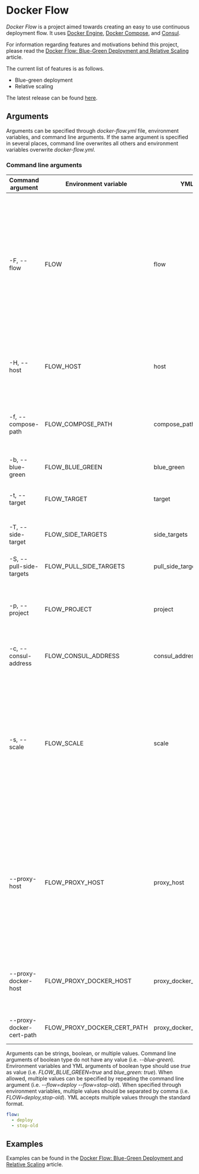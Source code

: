 Docker Flow
===========

*Docker Flow* is a project aimed towards creating an easy to use continuous deployment flow. It uses [Docker Engine](https://www.docker.com/products/docker-engine), [Docker Compose](https://www.docker.com/products/docker-compose), and [Consul](https://www.consul.io/).

For information regarding features and motivations behind this project, please read the [Docker Flow: Blue-Green Deployment and Relative Scaling](http://technologyconversations.com/2016/03/07/docker-flow-blue-green-deployment-and-relative-scaling/) article.

The current list of features is as follows.

* Blue-green deployment
* Relative scaling

The latest release can be found [here](https://github.com/vfarcic/docker-flow/releases/latest).

Arguments
---------

Arguments can be specified through *docker-flow.yml* file, environment variables, and command line arguments. If the same argument is specified in several places, command line overwrites all others and environment variables overwrite *docker-flow.yml*.

### Command line arguments

|Command argument        |Environment variable       |YML                   |Description|
|------------------------|---------------------------|----------------------|-----------|
|-F, --flow              |FLOW                       |flow                  |The actions that should be performed as the flow. (**multi**)<br>**deploy**: Deploys a new release<br>**scale**: Scales currently running release<br>**stop-old**: Stops the old release<br>**proxy**: Reconfigures the proxy<br>(**default**: [deploy])|
|-H, --host              |FLOW_HOST                  |host                  |Docker daemon socket to connect to. If not specified, DOCKER_HOST environment variable will be used instead.|
|-f, --compose-path      |FLOW_COMPOSE_PATH          |compose_path          |Path to the Docker Compose configuration file. (**default**: docker-compose.yml)|
|-b, --blue-green        |FLOW_BLUE_GREEN            |blue_green            |Perform blue-green deployment. (**bool**)|
|-t, --target            |FLOW_TARGET                |target                |Docker Compose target. (**required**)|
|-T, --side-target       |FLOW_SIDE_TARGETS          |side_targets          |Side or auxiliary Docker Compose targets. (**multi**)|
|-S, --pull-side-targets |FLOW_PULL_SIDE_TARGETS     |pull_side_targets     |Pull side or auxiliary targets. (**bool**)|
|-p, --project           |FLOW_PROJECT               |project               |Docker Compose project. If not specified, the current directory will be used instead.|
|-c, --consul-address    |FLOW_CONSUL_ADDRESS        |consul_address        |The address of the Consul server. (**required**)|
|-s, --scale             |FLOW_SCALE                 |scale                 |Number of instances to deploy. If the value starts with the plus sign (+), the number of instances will be increased by the given number. If the value begins with the minus sign (-), the number of instances will be decreased by the given number.|
|--proxy-host            |FLOW_PROXY_HOST            |proxy_host            |The host of the proxy. Visitors should request services from this domain. Docker Flow uses it to request reconfiguration when a new service is deployed or an existing one is scaled. This argument is required only if the proxy flow step is used.|
|--proxy-docker-host     |FLOW_PROXY_DOCKER_HOST     |proxy_docker_host     |Docker daemon socket of the proxy host. This argument is required only if the proxy flow step is used.|
|--proxy-docker-cert-path|FLOW_PROXY_DOCKER_CERT_PATH|proxy_docker_cert_path|Docker certification path for the proxy host.|


Arguments can be strings, boolean, or multiple values. Command line arguments of boolean type do not have any value (i.e. *--blue-green*). Environment variables and YML arguments of boolean type should use *true* as value (i.e. *FLOW_BLUE_GREEN=true* and *blue_green: true*). When allowed, multiple values can be specified by repeating the command line argument (i.e. *--flow=deploy --flow=stop-old*). When specified through environment variables, multiple values should be separated by comma (i.e. *FLOW=deploy,stop-old*). YML accepts multiple values through the standard format.

```yml
flow:
  - deploy
  - stop-old
```

Examples
--------

Examples can be found in the [Docker Flow: Blue-Green Deployment and Relative Scaling](http://technologyconversations.com/2016/03/07/docker-flow-blue-green-deployment-and-relative-scaling/) article.
